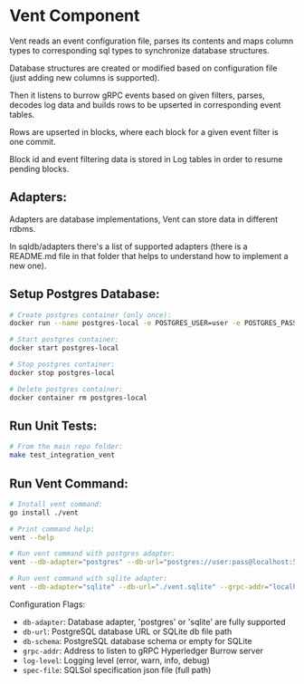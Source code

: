 # Vent Component

Vent reads an event configuration file, parses its contents and maps column types to corresponding sql types to synchronize database structures.

Database structures are created or modified based on configuration file (just adding new columns is supported).

Then it listens to burrow gRPC events based on given filters, parses, decodes log data and builds rows to be upserted in corresponding event tables.

Rows are upserted in blocks, where each block for a given event filter is one commit.

Block id and event filtering data is stored in Log tables in order to resume pending blocks.

## Adapters:

Adapters are database implementations, Vent can store data in different rdbms.

In sqldb/adapters there's a list of supported adapters (there is a README.md file in that folder that helps to understand how to implement a new one).

## Setup Postgres Database:

```bash
# Create postgres container (only once):
docker run --name postgres-local -e POSTGRES_USER=user -e POSTGRES_PASSWORD=pass -e POSTGRES_DB=vent -p 5432:5432 -d postgres:10.4-alpine

# Start postgres container:
docker start postgres-local

# Stop postgres container:
docker stop postgres-local

# Delete postgres container:
docker container rm postgres-local
```

## Run Unit Tests:

```bash
# From the main repo folder:
make test_integration_vent
```

## Run Vent Command:

```bash
# Install vent command:
go install ./vent

# Print command help:
vent --help

# Run vent command with postgres adapter:
vent --db-adapter="postgres" --db-url="postgres://user:pass@localhost:5432/vent?sslmode=disable" --db-schema="vent" --grpc-addr="localhost:10997" --log-level="debug" --spec-file="<sqlsol specification file path>"

# Run vent command with sqlite adapter:
vent --db-adapter="sqlite" --db-url="./vent.sqlite" --grpc-addr="localhost:10997" --log-level="debug" --spec-file="<sqlsol specification file path>"
```

Configuration Flags:

+ `db-adapter`: Database adapter, 'postgres' or 'sqlite' are fully supported
+ `db-url`: PostgreSQL database URL or SQLite db file path
+ `db-schema`: PostgreSQL database schema or empty for SQLite
+ `grpc-addr`: Address to listen to gRPC Hyperledger Burrow server
+ `log-level`: Logging level (error, warn, info, debug)
+ `spec-file`: SQLSol specification json file (full path)
